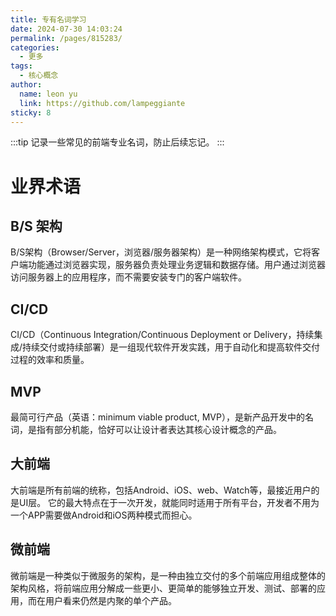```yaml
---
title: 专有名词学习
date: 2024-07-30 14:03:24
permalink: /pages/815283/
categories:
  - 更多
tags:
  - 核心概念
author: 
  name: leon yu
  link: https://github.com/lampeggiante
sticky: 8
---
```


:::tip
记录一些常见的前端专业名词，防止后续忘记。
:::

# 业界术语

## B/S 架构

B/S架构（Browser/Server，浏览器/服务器架构）是一种网络架构模式，它将客户端功能通过浏览器实现，服务器负责处理业务逻辑和数据存储。用户通过浏览器访问服务器上的应用程序，而不需要安装专门的客户端软件。

## CI/CD

CI/CD（Continuous Integration/Continuous Deployment or Delivery，持续集成/持续交付或持续部署）是一组现代软件开发实践，用于自动化和提高软件交付过程的效率和质量。

## MVP

最简可行产品（英语：minimum viable product, MVP），是新产品开发中的名词，是指有部分机能，恰好可以让设计者表达其核心设计概念的产品。 

## 大前端

大前端是所有前端的统称，包括Android、iOS、web、Watch等，最接近用户的是UI层。 它的最大特点在于一次开发，就能同时适用于所有平台，开发者不用为一个APP需要做Android和iOS两种模式而担心。

## 微前端

微前端是一种类似于微服务的架构，是一种由独立交付的多个前端应用组成整体的架构风格，将前端应用分解成一些更小、更简单的能够独立开发、测试、部署的应用，而在用户看来仍然是内聚的单个产品。
